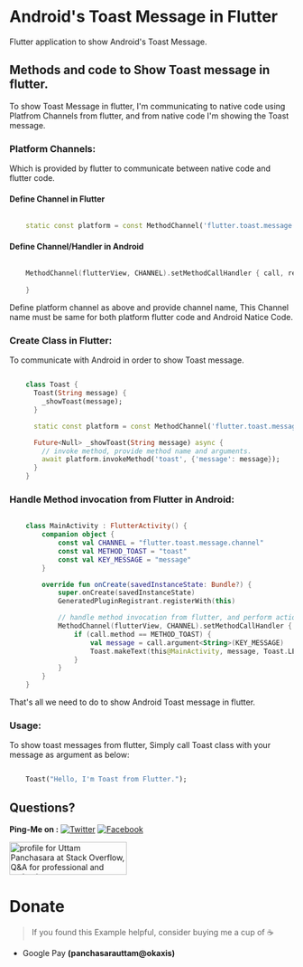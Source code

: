 # Android's Toast Message in Flutter

Flutter application to show Android's Toast Message.

## Methods and code to Show Toast message in flutter.

To show Toast Message in flutter, I'm communicating to native code using Platfrom Channels from flutter, and from native code I'm showing the Toast message.

### **Platform Channels:**
Which is provided by flutter to communicate between native code and flutter code.

#### Define Channel in Flutter

```dart

    static const platform = const MethodChannel('flutter.toast.message.channel');
```
#### Define Channel/Handler in Android

```kotlin

    MethodChannel(flutterView, CHANNEL).setMethodCallHandler { call, result ->
          
    }
```

Define platform channel as above and provide channel name,
This Channel name must be same for both platform flutter code and Android Natice Code.

### **Create Class in Flutter:**
To communicate with Android in order to show Toast message.

```dart

    class Toast {
      Toast(String message) {
        _showToast(message);
      }

      static const platform = const MethodChannel('flutter.toast.message.channel');

      Future<Null> _showToast(String message) async {
        // invoke method, provide method name and arguments.
        await platform.invokeMethod('toast', {'message': message});
      }
    }

```

### **Handle Method invocation from Flutter in Android:**

```kotlin

    class MainActivity : FlutterActivity() {
        companion object {
            const val CHANNEL = "flutter.toast.message.channel"
            const val METHOD_TOAST = "toast"
            const val KEY_MESSAGE = "message"
        }

        override fun onCreate(savedInstanceState: Bundle?) {
            super.onCreate(savedInstanceState)
            GeneratedPluginRegistrant.registerWith(this)

            // handle method invocation from flutter, and perform action
            MethodChannel(flutterView, CHANNEL).setMethodCallHandler { call, result ->
                if (call.method == METHOD_TOAST) {
                    val message = call.argument<String>(KEY_MESSAGE)
                    Toast.makeText(this@MainActivity, message, Toast.LENGTH_SHORT).show()
                }
            }
        }
    }

```

That's all we need to do to show Android Toast message in flutter.

### Usage:
To show toast messages from flutter, Simply call Toast class with your message as argument as below:

```dart

    Toast("Hello, I'm Toast from Flutter.");
```

## Questions?
 
**Ping-Me on :**  [![Twitter](https://img.shields.io/badge/Twitter-%40UTM__Panchasara-blue.svg)](https://twitter.com/UTM_Panchasara)
[![Facebook](https://img.shields.io/badge/Facebook-Uttam%20Panchasara-blue.svg)](https://www.facebook.com/UttamPanchasara94)


<a href="https://stackoverflow.com/users/5719935/uttam-panchasara">
<img src="https://stackoverflow.com/users/flair/5719935.png" width="208" height="58" alt="profile for Uttam Panchasara at Stack Overflow, Q&amp;A for professional and enthusiast programmers" title="profile for Uttam Panchasara at Stack Overflow, Q&amp;A for professional and enthusiast programmers">
</a>


# Donate
> If you found this Example helpful, consider buying me a cup of :coffee:
- Google Pay **(panchasarauttam@okaxis)**
